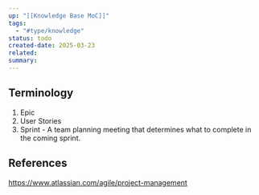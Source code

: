 ```yaml
---
up: "[[Knowledge Base MoC]]"
tags:
  - "#type/knowledge"
status: todo
created-date: 2025-03-23
related: 
summary:
---
```


## Terminology 
1. Epic
2. User Stories
3. Sprint - A team planning meeting that determines what to complete in the coming sprint.

## References

https://www.atlassian.com/agile/project-management